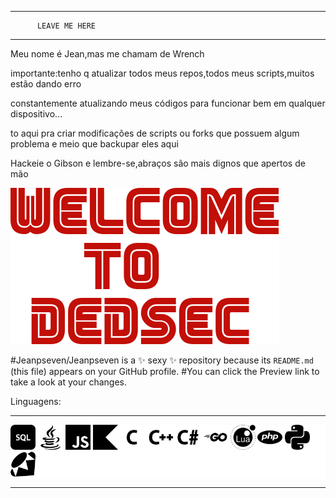 ____________________________________

          LEAVE ME HERE
____________________________________
Meu nome é Jean,mas me chamam de Wrench

importante:tenho q atualizar todos meus repos,todos meus scripts,muitos estão dando erro


constantemente atualizando meus códigos para funcionar bem em qualquer dispositivo...

to aqui pra criar modificações de scripts ou forks que possuem algum problema e meio que backupar eles aqui

Hackeie o Gibson e lembre-se,abraços são mais dignos que apertos de mão

![DEDSEC+FSOCIETY=FSEC](wtd.png)


#Jeanpseven/Jeanpseven is a ✨ sexy ✨ repository because its `README.md` (this file) appears on your GitHub profile.
#You can click the Preview link to take a look at your changes.

Linguagens:
____________________________________
<div style="background-color:#FFF"><img src="https://raw.githubusercontent.com/Jeanpseven/Jeanpseven/main/linguagens/Files-Sql-icon.png" width="40">
<img src="https://raw.githubusercontent.com/Jeanpseven/Jeanpseven/main/linguagens/Logos-Java-Coffee-Cup-Logo-Copyrighted-icon.png" width="40">
<img src="https://raw.githubusercontent.com/Jeanpseven/Jeanpseven/main/linguagens/javascript-icon.png" width="40">
<img src="https://raw.githubusercontent.com/Jeanpseven/Jeanpseven/main/linguagens/kotlin-icon.png" width="40">
<img src="https://raw.githubusercontent.com/Jeanpseven/Jeanpseven/main/linguagens/language-c-icon.png" width="40">
<img src="https://raw.githubusercontent.com/Jeanpseven/Jeanpseven/main/linguagens/language-cpp-icon.png" width="40">
<img src="https://raw.githubusercontent.com/Jeanpseven/Jeanpseven/main/linguagens/language-csharp-icon.png" width="40">
<img src="https://raw.githubusercontent.com/Jeanpseven/Jeanpseven/main/linguagens/language-go-icon.png" width="40">
<img src="https://raw.githubusercontent.com/Jeanpseven/Jeanpseven/main/linguagens/lua-icon.png" width="40">
<img src="https://raw.githubusercontent.com/Jeanpseven/Jeanpseven/main/linguagens/php-icon.png" width="40">
<img src="https://raw.githubusercontent.com/Jeanpseven/Jeanpseven/main/linguagens/python-icon.png" width="40">
<img src="https://raw.githubusercontent.com/Jeanpseven/Jeanpseven/main/linguagens/ruby-icon.png" width="40"></div>

____________________________________

